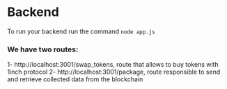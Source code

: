 # Backend

To run your backend run the command
``node app.js``

### We have two routes:
1- http://localhost:3001/swap_tokens, route that allows to buy tokens with 1inch protocol
2- http://localhost:3001/package, route responsible to send and retrieve  collected data from the blockchain
